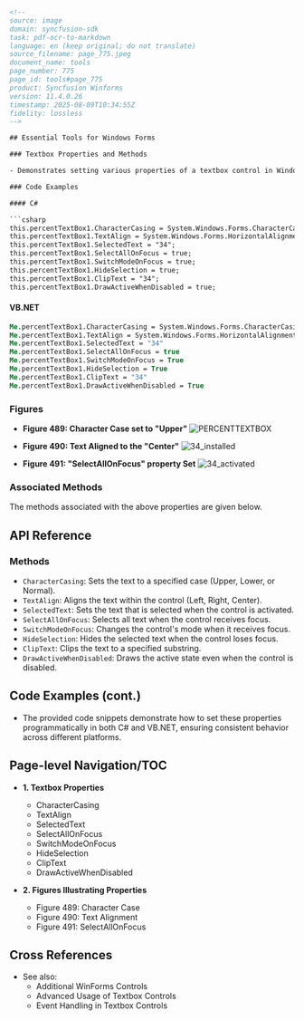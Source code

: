 ```html
<!-- 
source: image
domain: syncfusion-sdk
task: pdf-ocr-to-markdown
language: en (keep original; do not translate)
source_filename: page_775.jpeg
document_name: tools
page_number: 775
page_id: tools#page_775
product: Syncfusion Winforms
version: 11.4.0.26
timestamp: 2025-08-09T10:34:55Z
fidelity: lossless
-->

## Essential Tools for Windows Forms

### Textbox Properties and Methods

- Demonstrates setting various properties of a textbox control in Windows Forms using both C# and VB.NET.

### Code Examples

#### C#

```csharp
this.percentTextBox1.CharacterCasing = System.Windows.Forms.CharacterCasing.Upper;
this.percentTextBox1.TextAlign = System.Windows.Forms.HorizontalAlignment.Center;
this.percentTextBox1.SelectedText = "34";
this.percentTextBox1.SelectAllOnFocus = true;
this.percentTextBox1.SwitchModeOnFocus = true;
this.percentTextBox1.HideSelection = true;
this.percentTextBox1.ClipText = "34";
this.percentTextBox1.DrawActiveWhenDisabled = true;
```

#### VB.NET

```vb
Me.percentTextBox1.CharacterCasing = System.Windows.Forms.CharacterCasing.Upper
Me.percentTextBox1.TextAlign = System.Windows.Forms.HorizontalAlignment.Center
Me.percentTextBox1.SelectedText = "34"
Me.percentTextBox1.SelectAllOnFocus = true
Me.percentTextBox1.SwitchModeOnFocus = True
Me.percentTextBox1.HideSelection = True
Me.percentTextBox1.ClipText = "34"
Me.percentTextBox1.DrawActiveWhenDisabled = True
```

### Figures

- **Figure 489: Character Case set to "Upper"**
  ![PERCENTTEXTBOX](image_link_for_489)

- **Figure 490: Text Aligned to the "Center"**
  ![34_installed](image_link_for_490)

- **Figure 491: "SelectAllOnFocus" property Set**
  ![34_activated](image_link_for_491)

### Associated Methods

The methods associated with the above properties are given below.

## API Reference

### Methods
- `CharacterCasing`: Sets the text to a specified case (Upper, Lower, or Normal).
- `TextAlign`: Aligns the text within the control (Left, Right, Center).
- `SelectedText`: Sets the text that is selected when the control is activated.
- `SelectAllOnFocus`: Selects all text when the control receives focus.
- `SwitchModeOnFocus`: Changes the control's mode when it receives focus.
- `HideSelection`: Hides the selected text when the control loses focus.
- `ClipText`: Clips the text to a specified substring.
- `DrawActiveWhenDisabled`: Draws the active state even when the control is disabled.

## Code Examples (cont.)

- The provided code snippets demonstrate how to set these properties programmatically in both C# and VB.NET, ensuring consistent behavior across different platforms.

## Page-level Navigation/TOC

- **1. Textbox Properties**
  - CharacterCasing
  - TextAlign
  - SelectedText
  - SelectAllOnFocus
  - SwitchModeOnFocus
  - HideSelection
  - ClipText
  - DrawActiveWhenDisabled

- **2. Figures Illustrating Properties**
  - Figure 489: Character Case
  - Figure 490: Text Alignment
  - Figure 491: SelectAllOnFocus

## Cross References

- See also:
  - Additional WinForms Controls
  - Advanced Usage of Textbox Controls
  - Event Handling in Textbox Controls

<!-- tags: [Syncfusion Winforms, Textbox, Properties, Methods, C#, VB.NET, CharacterCasing, TextAlign, SelectedText, SelectAllOnFocus, SwitchModeOnFocus, HideSelection, ClipText, DrawActiveWhenDisabled] keywords: [Windows Forms, Textbox Control, String Alignment, Selection, Focus, Character Case, Advanced WinForms Features] -->
```

